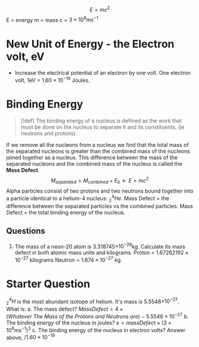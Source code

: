 $$E=mc^2$$
E = energy
m = mass
c = $3\times10^8ms^{-1}$ 
# New Unit of Energy - the Electron volt, eV
- Increase the electrical potential of an electron by one volt. 
One electron volt, 1eV = $1.60\times10^{-19}$ Joules. 

# Binding Energy

> [!def]
> The binding energy of a nucleus is defined as the work that must be done on the nucleus to separate it and its constituents, (ie neutrons and protons). 

If we remove all the nucleons from a nucleus we find that the total mass of the separated nucleons is greater than the combined mass of the nucleons joined together as a nucleus. This difference between the mass of the separated nucleons and the combined mass of the nucleus is called the **Mass Defect**.
$$M_{separated} > M_{combined}+E_b \leftarrow E=mc^2$$
Alpha particles consist of two protons and two neutrons bound together into a particle identical to a helium-4 nucleus: $^4_2He$.
Mass Defect = the difference between the separated particles vs the combined particles. 
Mass Defect = the total binding energy of the nucleus. 


## Questions
1. The mass of a neon-20 atom is 3.318745$\times10^{-26}$kg. Calculate its mass defect in both atomic mass units and kilograms. 
Proton = $1.67262192 × 10^{-27}$ kilograms
Neutron = $1.674 \times 10^{-27}$ kg.


# Starter Question
$^4_2H$ is the most abundant isotope of helium. It's mass is 5.5546$\times10^{-27}$. What is:
a. The mass defect?
	$Mass Defect=4\times(Whatever \ The \ Mass \ of \ the \ Protons \ and \ Neutrons \ are)-5.5546\times10^{-27}$
b. The binding energy of the nucleus in joules?
	$e=mass Defect\times(3\times10^8ms^{-1})^2$
c. The binding energy of the nucleus in electron volts?
	Answer above, $/1.60\times10^{-19}$ 



